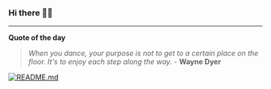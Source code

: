 ### Hi there 👋🏻


---

**Quote of the day**

> *When you dance, your purpose is not to get to a certain place on the floor. It's to enjoy each step along the way.* - **Wayne Dyer** 

[![README.md](https://github.com/marcolovazzano/marcolovazzano/actions/workflows/readme.yml/badge.svg?branch=main)](https://github.com/marcolovazzano/marcolovazzano/actions/workflows/readme.yml)

